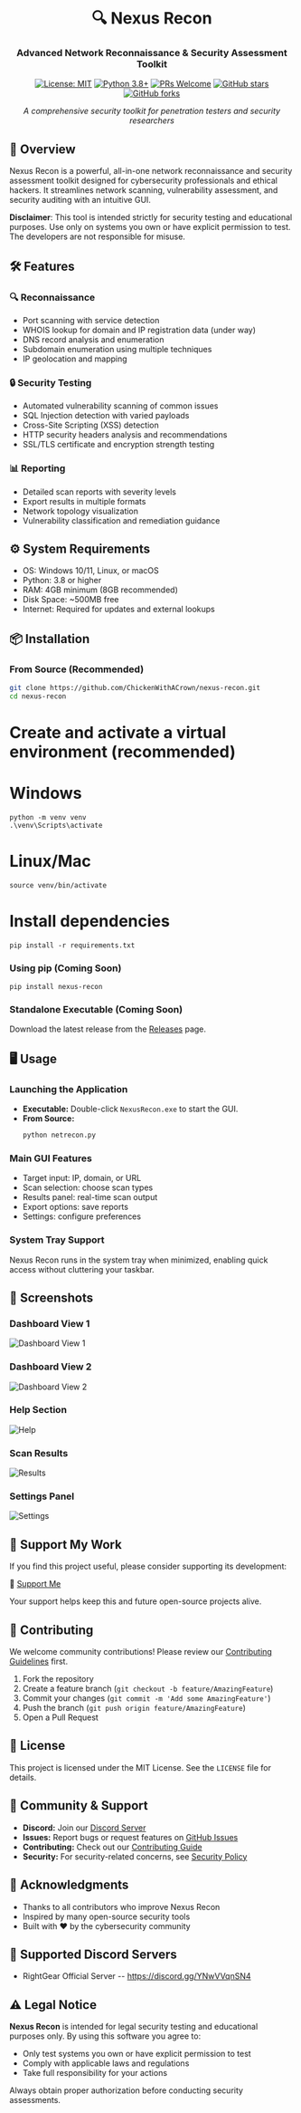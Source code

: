 <div align="center">
  <h1>🔍 Nexus Recon</h1>
  <h3>Advanced Network Reconnaissance & Security Assessment Toolkit</h3>
  
  [![License: MIT](https://img.shields.io/badge/License-MIT-yellow.svg)](https://opensource.org/licenses/MIT)
  [![Python 3.8+](https://img.shields.io/badge/python-3.8+-blue.svg)](https://www.python.org/downloads/)
  [![PRs Welcome](https://img.shields.io/badge/PRs-welcome-brightgreen.svg)](CONTRIBUTING.md)
  [![GitHub stars](https://img.shields.io/github/stars/ChickenWithACrown/nexus-recon?style=social)](https://github.com/ChickenWithACrown/nexus-recon/stargazers)
  [![GitHub forks](https://img.shields.io/github/forks/ChickenWithACrown/nexus-recon?style=social)](https://github.com/ChickenWithACrown/nexus-recon/network/members)
  
  <em>A comprehensive security toolkit for penetration testers and security researchers</em>
</div>

## 🚀 Overview
Nexus Recon is a powerful, all-in-one network reconnaissance and security assessment toolkit designed for cybersecurity professionals and ethical hackers. It streamlines network scanning, vulnerability assessment, and security auditing with an intuitive GUI.

**Disclaimer**: This tool is intended strictly for security testing and educational purposes. Use only on systems you own or have explicit permission to test. The developers are not responsible for misuse.

## 🛠️ Features

### 🔍 Reconnaissance
- Port scanning with service detection  
- WHOIS lookup for domain and IP registration data  (under way)
- DNS record analysis and enumeration  
- Subdomain enumeration using multiple techniques  
- IP geolocation and mapping  

### 🔒 Security Testing
- Automated vulnerability scanning of common issues  
- SQL Injection detection with varied payloads  
- Cross-Site Scripting (XSS) detection  
- HTTP security headers analysis and recommendations  
- SSL/TLS certificate and encryption strength testing  

### 📊 Reporting
- Detailed scan reports with severity levels  
- Export results in multiple formats  
- Network topology visualization  
- Vulnerability classification and remediation guidance  

## ⚙️ System Requirements

- OS: Windows 10/11, Linux, or macOS  
- Python: 3.8 or higher  
- RAM: 4GB minimum (8GB recommended)  
- Disk Space: ~500MB free  
- Internet: Required for updates and external lookups  

## 📦 Installation

### From Source (Recommended)
```bash
git clone https://github.com/ChickenWithACrown/nexus-recon.git
cd nexus-recon
```
# Create and activate a virtual environment (recommended)
# Windows
```
python -m venv venv
.\venv\Scripts\activate
```
# Linux/Mac
```
source venv/bin/activate
```

# Install dependencies
```
pip install -r requirements.txt
```
### Using pip (Coming Soon)
```
pip install nexus-recon
```
### Standalone Executable (Coming Soon)
Download the latest release from the [Releases](https://github.com/ChickenWithACrown/nexus-recon/releases) page.

## 🖥️ Usage

### Launching the Application

- **Executable:** Double-click `NexusRecon.exe` to start the GUI.  
- **From Source:**  
  ```bash
  python netrecon.py

### Main GUI Features
- Target input: IP, domain, or URL  
- Scan selection: choose scan types  
- Results panel: real-time scan output  
- Export options: save reports  
- Settings: configure preferences  

### System Tray Support
Nexus Recon runs in the system tray when minimized, enabling quick access without cluttering your taskbar.

## 📸 Screenshots

### Dashboard View 1  
![Dashboard View 1](docs/images/Dashbaord%20View%201.png)  

### Dashboard View 2  
![Dashboard View 2](docs/images/Dashbaord%20View%202.png)  

### Help Section  
![Help](docs/images/Help.png)  

### Scan Results  
![Results](docs/images/Results.png)  

### Settings Panel  
![Settings](docs/images/Settings.png)  

## 💖 Support My Work

If you find this project useful, please consider supporting its development:

🔗 [Support Me](https://crown.great-site.net/)

Your support helps keep this and future open-source projects alive.

## 🤝 Contributing

We welcome community contributions! Please review our [Contributing Guidelines](CONTRIBUTING.md) first.

1. Fork the repository  
2. Create a feature branch (`git checkout -b feature/AmazingFeature`)  
3. Commit your changes (`git commit -m 'Add some AmazingFeature'`)  
4. Push the branch (`git push origin feature/AmazingFeature`)  
5. Open a Pull Request  

## 📜 License

This project is licensed under the MIT License. See the `LICENSE` file for details.

## 👥 Community & Support

- **Discord:** Join our [Discord Server](https://discord.gg/2ZuJDpDtsx)  
- **Issues:** Report bugs or request features on [GitHub Issues](https://github.com/ChickenWithACrown/nexus-recon/issues)  
- **Contributing:** Check out our [Contributing Guide](CONTRIBUTING.md)  
- **Security:** For security-related concerns, see [Security Policy](SECURITY.md)  

## 🙏 Acknowledgments

- Thanks to all contributors who improve Nexus Recon  
- Inspired by many open-source security tools  
- Built with ❤️ by the cybersecurity community  

## 🔗 Supported Discord Servers
- RightGear Official Server -- https://discord.gg/YNwVVqnSN4

## ⚠️ Legal Notice

**Nexus Recon** is intended for legal security testing and educational purposes only. By using this software you agree to:

- Only test systems you own or have explicit permission to test  
- Comply with applicable laws and regulations  
- Take full responsibility for your actions  

Always obtain proper authorization before conducting security assessments.
